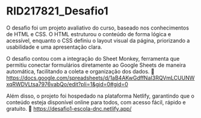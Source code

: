 # RID217821_Desafio1
O desafio foi um projeto avaliativo do curso, baseado nos conhecimentos de HTML e CSS. O HTML estruturou o conteúdo de forma lógica e acessível, enquanto o CSS definiu o layout visual da página, priorizando a usabilidade e uma apresentação clara.

O desafio contou com a integração do Sheet Monkey, ferramenta que permitiu conectar formulários diretamente ao Google Sheets de maneira automática, facilitando a coleta e organização dos dados.
🔗 https://docs.google.com/spreadsheets/d/1aB4AKwGdffNaI3RQVmLCUUNWxqRWDVLtsa7976vabQo/edit?pli=1&gid=0#gid=0

Além disso, o projeto foi hospedado na plataforma Netlify, garantindo que o conteúdo esteja disponível online para todos, com acesso fácil, rápido e gratuito.
🔗 https://desafio1-escola-dnc.netlify.app/
